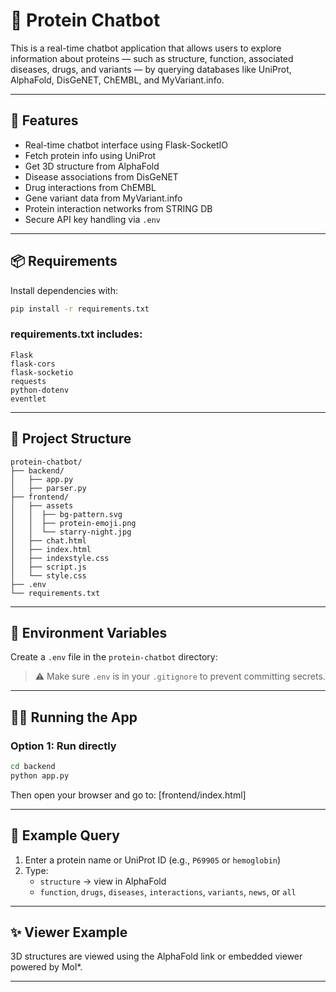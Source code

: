 # 🧬 Protein Chatbot

This is a real-time chatbot application that allows users to explore information about proteins — such as structure, function, associated diseases, drugs, and variants — by querying databases like UniProt, AlphaFold, DisGeNET, ChEMBL, and MyVariant.info.

---

## 🚀 Features

- Real-time chatbot interface using Flask-SocketIO
- Fetch protein info using UniProt
- Get 3D structure from AlphaFold
- Disease associations from DisGeNET
- Drug interactions from ChEMBL
- Gene variant data from MyVariant.info
- Protein interaction networks from STRING DB
- Secure API key handling via `.env`

---

## 📦 Requirements

Install dependencies with:

```bash
pip install -r requirements.txt
```

### requirements.txt includes:

```
Flask
flask-cors
flask-socketio
requests
python-dotenv
eventlet
```

---

## 📁 Project Structure

```
protein-chatbot/
├── backend/
│   ├── app.py
│   ├── parser.py
├── frontend/
│   ├── assets
│   │  ├── bg-pattern.svg
│   │  ├── protein-emoji.png
│   │  └── starry-night.jpg
│   ├── chat.html
│   ├── index.html
│   ├── indexstyle.css
│   ├── script.js
│   └── style.css
├── .env
└── requirements.txt
```

---

## 🔐 Environment Variables

Create a `.env` file in the `protein-chatbot` directory:

> ⚠️ Make sure `.env` is in your `.gitignore` to prevent committing secrets.

---

## 🏃‍♀️ Running the App

### Option 1: Run directly

```bash
cd backend
python app.py
```

Then open your browser and go to: [frontend/index.html]

---

## 🧬 Example Query

1. Enter a protein name or UniProt ID (e.g., `P69905` or `hemoglobin`)
2. Type:
   - `structure` → view in AlphaFold
   - `function`, `drugs`, `diseases`, `interactions`, `variants`, `news`, or `all`

---

## ✨ Viewer Example

3D structures are viewed using the AlphaFold link or embedded viewer powered by Mol\*.

---
